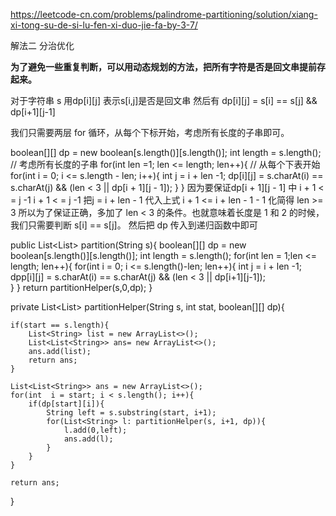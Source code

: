 https://leetcode-cn.com/problems/palindrome-partitioning/solution/xiang-xi-tong-su-de-si-lu-fen-xi-duo-jie-fa-by-3-7/

解法二 分治优化

**为了避免一些重复判断，可以用动态规划的方法，把所有字符是否是回文串提前存起来。**

对于字符串 s
用dp[i][j] 表示s[i,j]是否是回文串
然后有 dp[i][j] = s[i] == s[j] && dp[i+1][j-1]

我们只需要两层 for 循环，从每个下标开始，考虑所有长度的子串即可。

boolean[][] dp = new boolean[s.length()][s.length()];
int length = s.length();
// 考虑所有长度的子串
for(int len =1; len <= length; len++){
    // 从每个下表开始
    for(int i = 0; i <= s.length - len; i++){
        int j = i + len -1;
        dp[i][j] = s.charAt(i) == s.charAt(j) && (len < 3 || dp[i + 1][j - 1]);
    }
}
因为要保证dp[i + 1][j - 1] 中 i + 1 < = j -1
i + 1 < = j -1
把j = i + len - 1 代入上式
i + 1 <= i + len - 1 - 1
化简得
len >= 3
所以为了保证正确，多加了 len < 3 的条件。也就意味着长度是 1 和 2 的时候，我们只需要判断 s[i] == s[j]。
然后把 dp 传入到递归函数中即可

public List<List<String>> partition(String s){
    boolean[][] dp = new boolean[s.length()][s.length()];
    int length = s.length();
    for(int len = 1;len <= length; len++){
        for(int i = 0; i <= s.length()-len; len++){
            int j = i + len -1;
            dpp[i][j] = s.charAt(i) == s.charAt(j) && (len < 3 || dp[i+1][j-1]);                                                                                                                                                                                                                                                                                                                                                                                           
        }
    }
    return partitionHelper(s,0,dp);
}

private List<List<String>> partitionHelper(String s, int stat, boolean[][] dp){

    if(start == s.length){
        List<String> list = new ArrayList<>();
        List<List<String>> ans= new ArrayList<>();
        ans.add(list);
        return ans;
    }

    List<List<String>> ans = new ArrayList<>();
    for(int  i = start; i < s.length(); i++){
        if(dp[start][i]){
            String left = s.substring(start, i+1);
            for(List<String> l: partitionHelper(s, i+1, dp)){
                l.add(0,left);
                ans.add(l);
            }
        }
    }

    return ans;
}


